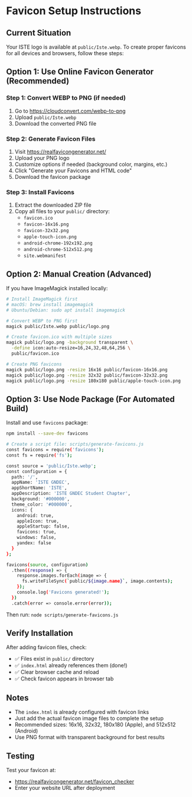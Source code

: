 # Favicon Setup Instructions

## Current Situation

Your ISTE logo is available at `public/Iste.webp`. To create proper favicons for all devices and browsers, follow these steps:

## Option 1: Use Online Favicon Generator (Recommended)

### Step 1: Convert WEBP to PNG (if needed)
1. Go to https://cloudconvert.com/webp-to-png
2. Upload `public/Iste.webp`
3. Download the converted PNG file

### Step 2: Generate Favicon Files
1. Visit https://realfavicongenerator.net/
2. Upload your PNG logo
3. Customize options if needed (background color, margins, etc.)
4. Click "Generate your Favicons and HTML code"
5. Download the favicon package

### Step 3: Install Favicons
1. Extract the downloaded ZIP file
2. Copy all files to your `public/` directory:
   - `favicon.ico`
   - `favicon-16x16.png`
   - `favicon-32x32.png`
   - `apple-touch-icon.png`
   - `android-chrome-192x192.png`
   - `android-chrome-512x512.png`
   - `site.webmanifest`

## Option 2: Manual Creation (Advanced)

If you have ImageMagick installed locally:

```bash
# Install ImageMagick first
# macOS: brew install imagemagick
# Ubuntu/Debian: sudo apt install imagemagick

# Convert WEBP to PNG first
magick public/Iste.webp public/logo.png

# Create favicon.ico with multiple sizes
magick public/logo.png -background transparent \
  -define icon:auto-resize=16,24,32,48,64,256 \
  public/favicon.ico

# Create PNG favicons
magick public/logo.png -resize 16x16 public/favicon-16x16.png
magick public/logo.png -resize 32x32 public/favicon-32x32.png
magick public/logo.png -resize 180x180 public/apple-touch-icon.png
```

## Option 3: Use Node Package (For Automated Build)

Install and use `favicons` package:

```bash
npm install --save-dev favicons

# Create a script file: scripts/generate-favicons.js
const favicons = require('favicons');
const fs = require('fs');

const source = 'public/Iste.webp';
const configuration = {
  path: '/',
  appName: 'ISTE GNDEC',
  appShortName: 'ISTE',
  appDescription: 'ISTE GNDEC Student Chapter',
  background: '#000000',
  theme_color: '#000000',
  icons: {
    android: true,
    appleIcon: true,
    appleStartup: false,
    favicons: true,
    windows: false,
    yandex: false
  }
};

favicons(source, configuration)
  .then((response) => {
    response.images.forEach(image => {
      fs.writeFileSync(`public/${image.name}`, image.contents);
    });
    console.log('Favicons generated!');
  })
  .catch(error => console.error(error));
```

Then run: `node scripts/generate-favicons.js`

## Verify Installation

After adding favicon files, check:
- ✅ Files exist in `public/` directory
- ✅ `index.html` already references them (done!)
- ✅ Clear browser cache and reload
- ✅ Check favicon appears in browser tab

## Notes

- The `index.html` is already configured with favicon links
- Just add the actual favicon image files to complete the setup
- Recommended sizes: 16x16, 32x32, 180x180 (Apple), and 512x512 (Android)
- Use PNG format with transparent background for best results

## Testing

Test your favicon at:
- https://realfavicongenerator.net/favicon_checker
- Enter your website URL after deployment
